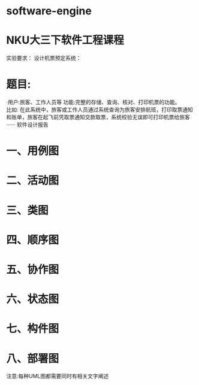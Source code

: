 # software-engine
# NKU大三下软件工程课程
实验要求：
设计机票预定系统：
# 题目:
·用户:旅客、工作人员等
功能:完整的存储、查询、核对、打印机票的功能。<br>
比如: 在此系统中，旅客或工作人员通过系统查询为旅客安排航班，打印取票通知和账单，旅客在起飞前凭取票通知交款取票，系统校验无误即可打印机票给旅客······
软件设计报告
# 一、用例图
# 二、活动图
# 三、类图
# 四、顺序图
# 五、协作图
# 六、状态图
# 七、构件图
# 八、部署图  
注意:每种UML图都需要同时有相关文字阐述


